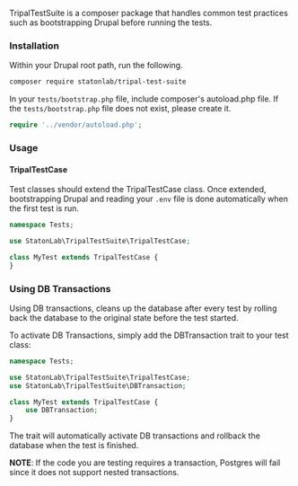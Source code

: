 TripalTestSuite is a composer package that handles
common test practices such as bootstrapping Drupal
before running the tests.

### Installation
Within your Drupal root path, run the following.
```bash
composer require statonlab/tripal-test-suite
```

In your `tests/bootstrap.php` file, include composer's autoload.php file. 
If the `tests/bootstrap.php` file does not exist, please create it.

```php
require '../vendor/autoload.php';
```

### Usage

#### TripalTestCase
Test classes should extend the TripalTestCase class. Once extended, bootstrapping 
Drupal and reading your `.env` file is done automatically when the first test is run.

```php
namespace Tests;

use StatonLab\TripalTestSuite\TripalTestCase;

class MyTest extends TripalTestCase {
}
```

### Using DB Transactions
Using DB transactions, cleans up the database after every test by rolling back
the database to the original state before the test started.

To activate DB Transactions, simply add the DBTransaction trait to your test class:

```php
namespace Tests;

use StatonLab\TripalTestSuite\TripalTestCase;
use StatonLab\TripalTestSuite\DBTransaction;

class MyTest extends TripalTestCase {
	use DBTransaction;
}
```

The trait will automatically activate DB transactions and rollback the database when the test is finished.

**NOTE**: If the code you are testing requires
a transaction, Postgres will fail since it does not support nested transactions.

